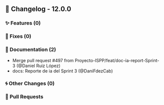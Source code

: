 ## 🚀 Changelog - 12.0.0

### ✨ Features (0)

### 🐛 Fixes (0)

### 📖 Documentation (2)
- Merge pull request #497 from Proyecto-ISPP/feat/doc-ia-report-Sprint-3 (@Daniel Ruiz López)
- docs: Reporte de ia del Sprint 3 (@DaniFdezCab)
### 🌀 Other Changes (0)

### 🔗 Pull Requests
